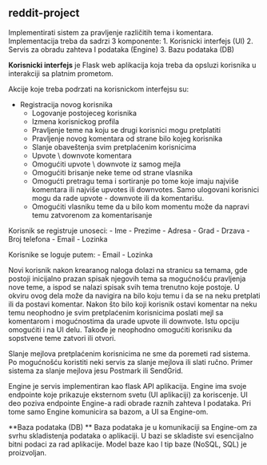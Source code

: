 ## reddit-project

Implementirati sistem za pravljenje različitih tema i komentara.
Implementacija treba da sadrzi 3 komponente:
    1. Korisnicki interfejs (UI)
    2. Servis za obradu zahteva I podataka (Engine)
    3. Bazu podataka (DB)

**Korisnicki interfejs** je Flask web aplikacija koja treba da opsluzi korisnika u interakciji sa
platnim prometom.

Akcije koje treba podrzati na korisnickom interfejsu su:
- Registracija novog korisnika
    - Logovanje postojeceg korisnika
    - Izmena korisnickog profila
    - Pravljenje teme na koju se drugi korisnici mogu pretplatiti
    - Pravljenje novog komentara od strane bilo kojeg korisnika
    - Slanje obaveštenja svim pretplaćenim korisnicima
    - Upvote \ downvote komentara
    - Omogućiti upvote \ downvote iz samog mejla
    - Omogućiti brisanje neke teme od strane vlasnika
    - Omogućti pretragu tema i sortiranje po tome koje imaju najviše komentara ili najviše upvotes ili downvotes. Samo ulogovani korisnici mogu da rade upvote - downvote ili da komentarišu.
    - Omogućiti vlasniku teme da u bilo kom momentu može da napravi temu zatvorenom za komentarisanje
    
Korisnik se registruje unoseci:
    - Ime
    - Prezime
    - Adresa
    - Grad
    - Drzava
    - Broj telefona
    - Email
    - Lozinka
    
Korisnike se loguje putem:
    - Email
    - Lozinka
    
Novi korisnik nakon krearanog naloga dolazi na stranicu sa temama, gde postoji inicijalno
prazan spisak njegovih tema sa mogućnošću pravljenja nove teme, a ispod se nalazi spisak
svih tema trenutno koje postoje. U okviru ovog dela može da navigira na bilo koju temu i da
se na neku pretplati ili da postavi komentar. Nakon što bilo koji korisnik ostavi komentar na
neku temu neophodno je svim pretplaćenim korisnicima poslati mejl sa komentarom i
mogućnostima da urade upvote ili downvote. Istu opciju omogućiti i na UI delu. Takođe je
neophodno omogućiti korisniku da sopstvene teme zatvori ili otvori.

Slanje mejlova pretplaćenim korisnicima ne sme da poremeti rad sistema. Po mogućnošću
koristiti neki servis za slanje mejlova ili slati ručno. Primer sistema za slanje mejlova jesu
Postmark ili SendGrid.

Engine je servis implementiran kao flask API aplikacija. Engine ima svoje endpointe koje
prikazuje eksternom svetu (UI aplikaciji) za koriscenje. UI deo poziva endpointe Engine-a radi
obrade raznih zahteva I podataka. Pri tome samo Engine komunicira sa bazom, a UI sa
Engine-om.

**Baza podataka (DB) **
Baza podataka je u komunikaciji sa Engine-om za svrhu skladistenja podataka o aplikaciji. U
bazi se skladiste svi esencijalno bitni podaci za rad aplikacije.
Model baze kao I tip baze (NoSQL, SQL) je proizvoljan.
